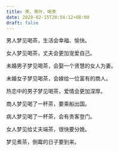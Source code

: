 ```yaml
---
title: 茶、茶叶、喝茶
date: 2020-02-15T20:54:12+08:00
draft: false
---
```


男人梦见喝茶，生活会幸福、愉快。

女人梦见喝茶，丈夫会更加宠爱自己。

未婚男子梦见喝茶，会娶一个贤慧的女人为妻。

未婚女子梦见喝茶，会嫁给一位富有的商人。

热恋中的男子梦见喝茶，爱情会更加深厚。

商人梦见喝了一杯茶，要乘船出国。

病人梦见喝了一杯茶，会有贵客登门。

女人梦见给丈夫端茶，很快要分娩。

梦见煮茶，倒霉的日子要到来。